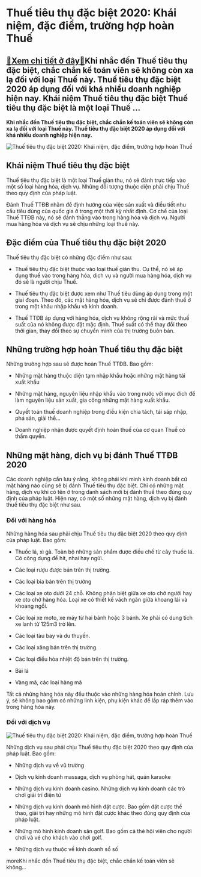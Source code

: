Thuế tiêu thụ đặc biệt 2020: Khái niệm, đặc điểm, trường hợp hoàn Thuế
======================================================================

[:gift:Xem chi tiết ở đây:gift:](https://hddtvn.com/thue-tieu-thu-dac-biet-2020-khai-niem-dac-diem-truong-hop-hoan-thue/)Khi nhắc đến Thuế tiêu thụ đặc biệt, chắc chắn kế toán viên sẽ không còn xa lạ đối với loại Thuế này. Thuế tiêu thụ đặc biệt 2020 áp dụng đối với khá nhiều doanh nghiệp hiện nay. Khái niệm Thuế tiêu thụ đặc biệt Thuế tiêu thụ đặc biệt là một loại Thuế …
-------------------------------------------------------------------------------------------------------------------------------------------------------------------------------------------------------------------------------------------------------------

**Khi nhắc đến Thuế tiêu thụ đặc biệt, chắc chắn kế toán viên sẽ không còn xa lạ đối với loại Thuế này. Thuế tiêu thụ đặc biệt 2020 áp dụng đối với khá nhiều doanh nghiệp hiện nay.**


![Thuế tiêu thụ đặc biệt 2020: Khái niệm, đặc điểm, trường hợp hoàn Thuế](https://hddtvn.com/wp-content/uploads/2021/01/taxes-mateojuveramolina.png)


Khái niệm Thuế tiêu thụ đặc biệt
--------------------------------


Thuế tiêu thụ đặc biệt là một loại Thuế gián thu, nó sẽ đánh trực tiếp vào một số loại hàng hóa, dịch vụ. Những đối tượng thuộc diện phải chịu Thuế theo quy định của pháp luật.


Đánh Thuế TTĐB nhằm để định hướng của việc sản xuất và điều tiết nhu cầu tiêu dùng của quốc gia ở trong một thời kỳ nhất định. Cơ chế của loại Thuế TTĐB này, nó sẽ đánh thẳng vào trong hàng hóa và dịch vụ. Người mua hàng hóa và dịch vụ sẽ chịu những loại thuế này.


Đặc điểm của Thuế tiêu thụ đặc biệt 2020
----------------------------------------


Thuế tiêu thụ đặc biệt có những đặc điểm như sau:




* Thuế tiêu thụ đặc biệt thuộc vào loại thuế gián thu. Cụ thể, nó sẽ áp dụng thuế vào trong hàng hóa, dịch vụ và người mua hàng hóa, dịch vụ đó sẽ là người chịu Thuế.

* Thuế tiêu thụ đặc biệt được xem như Thuế tiêu dùng áp dụng trong một giai đoạn. Theo đó, các mặt hàng hóa, dịch vụ sẽ chỉ được đánh thuế ở trong một khâu nhập khẩu và kinh doanh.

* Thuế TTĐB áp dụng với hàng hóa, dịch vụ không rộng rãi và mức thuế suất của nó không được đặt mặc định. Thuế suất có thể thay đổi theo thời gian, thay đổi theo sự chuyển mình của thị trường buôn bán.



Những trường hợp hoàn Thuế tiêu thụ đặc biệt
--------------------------------------------


Những trường hợp sau sẽ được hoàn Thuế TTĐB. Bao gồm:




* Những mặt hàng thuộc diện tạm nhập khẩu hoặc những mặt hàng tái xuất khẩu

* Những mặt hàng, nguyên liệu nhập khẩu vào trong nước với mục đích để làm nguyên liệu sản xuất, gia công những mặt hàng xuất khẩu.

* Quyết toán thuế doanh nghiệp trong điều kiện chia tách, tái sáp nhập, phá sản, giải thể…

* Doanh nghiệp nhận được quyết định hoàn thuế của cơ quan Thuế có thẩm quyền.



Những mặt hàng, dịch vụ bị đánh Thuế TTĐB 2020
----------------------------------------------


Các doanh nghiệp cần lưu ý rằng, không phải khi mình kinh doanh bất cứ mặt hàng nào cũng sẽ bị đánh Thuế tiêu thụ đặc biệt. Chỉ có những mặt hàng, dịch vụ khi có tên ở trong danh sách mới bị đánh thuế theo đúng quy định của pháp luật. Hiện nay, có một số những mặt hàng, dịch vụ bị đánh thuế tiêu thụ đặc biệt như sau.


### Đối với hàng hóa


Những hàng hóa sau phải chịu Thuế tiêu thụ đặc biệt 2020 theo quy định của pháp luật. Bao gồm:




* Thuốc lá, xì gà. Toàn bộ những sản phẩm được điều chế từ cây thuốc lá. Có công dụng để hít, nhai hay ngửi.

* Các loại rượu được bán trên thị trường.

* Các loại bia bán trên thị trường

* Các loại xe oto dưới 24 chỗ. Không phân biệt giữa xe oto chở người hay xe oto chở hàng hóa. Loại xe có thiết kế vách ngăn giữa khoang lái và khoang ngồi.

* Các loại xe moto, xe máy từ hai bánh hoặc 3 bánh. Xe phải có dung tích xe lanh từ 125m3 trở lên.

* Các loại tàu bay và du thuyền.

* Các loại xăng bán trên thị trường.

* Các loại điều hòa nhiệt độ bán trên thị trường.

* Bài lá

* Vàng mã, các loại hàng mã



Tất cả những hàng hóa này đều thuộc vào những hàng hóa hoàn chỉnh. Lưu ý, sẽ không bao gồm có những linh kiện, phụ kiện khác để lắp ráp thêm vào trong hàng hóa này.


### Đối với dịch vụ


![Thuế tiêu thụ đặc biệt 2020: Khái niệm, đặc điểm, trường hợp hoàn Thuế](https://hddtvn.com/wp-content/uploads/2021/01/kisspng-clip-art-tax-return-fee-excise-senate-bill-1-city-of-elk-grove-5be2e31ab66695.1397051415415959307471.jpg)


Những dịch vụ sau phải chịu Thuế tiêu thụ đặc biệt 2020 theo quy định của pháp luật. Bao gồm:




* Những dịch vụ về vũ trường

* Dịch vụ kinh doanh massaga, dịch vụ phòng hát, quán karaoke

* Những dịch vụ kinh doanh casino. Những dịch vụ kinh doanh các trò chơi giải trí điện tử

* Những dịch vụ kinh doanh mô hình đặt cược. Bao gồm đặt cược thể thao, giải trí hay những mô hình đặt cược khác theo đúng quy định của pháp luật.

* Những mô hình kinh doanh sân golf. Bao gồm cả thẻ hội viên cho người chơi và vé cho khách vào chơi golf.

* Những dịch vụ thuộc về kinh doanh sổ số



moreKhi nhắc đến Thuế tiêu thụ đặc biệt, chắc chắn kế toán viên sẽ không…

